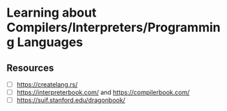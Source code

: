 # Learning about Compilers/Interpreters/Programming Languages

## Resources
- [ ] https://createlang.rs/
- [ ] https://interpreterbook.com/ and https://compilerbook.com/
- [ ] https://suif.stanford.edu/dragonbook/

